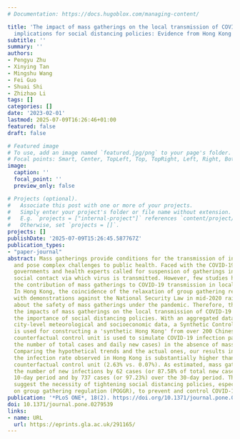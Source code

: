 ```yaml
---
# Documentation: https://docs.hugoblox.com/managing-content/

title: 'The impact of mass gatherings on the local transmission of COVID-19 and the
  implications for social distancing policies: Evidence from Hong Kong'
subtitle: ''
summary: ''
authors:
- Pengyu Zhu
- Xinying Tan
- Mingshu Wang
- Fei Guo
- Shuai Shi
- Zhizhao Li
tags: []
categories: []
date: '2023-02-01'
lastmod: 2025-07-09T16:26:46+01:00
featured: false
draft: false

# Featured image
# To use, add an image named `featured.jpg/png` to your page's folder.
# Focal points: Smart, Center, TopLeft, Top, TopRight, Left, Right, BottomLeft, Bottom, BottomRight.
image:
  caption: ''
  focal_point: ''
  preview_only: false

# Projects (optional).
#   Associate this post with one or more of your projects.
#   Simply enter your project's folder or file name without extension.
#   E.g. `projects = ["internal-project"]` references `content/project/deep-learning/index.md`.
#   Otherwise, set `projects = []`.
projects: []
publishDate: '2025-07-09T15:26:45.587767Z'
publication_types:
- "paper-journal"
abstract: Mass gatherings provide conditions for the transmission of infectious diseases
  and pose complex challenges to public health. Faced with the COVID-19 pandemic,
  governments and health experts called for suspension of gatherings in order to reduce
  social contact via which virus is transmitted. However, few studies have investigated
  the contribution of mass gatherings to COVID-19 transmission in local communities.
  In Hong Kong, the coincidence of the relaxation of group gathering restrictions
  with demonstrations against the National Security Law in mid-2020 raised concerns
  about the safety of mass gatherings under the pandemic. Therefore, this study examines
  the impacts of mass gatherings on the local transmission of COVID-19 and evaluates
  the importance of social distancing policies. With an aggregated dataset of epidemiological,
  city-level meteorological and socioeconomic data, a Synthetic Control Method (SCM)
  is used for constructing a 'synthetic Hong Kong' from over 200 Chinese cities. This
  counterfactual control unit is used to simulate COVID-19 infection patterns (i.e.,
  the number of total cases and daily new cases) in the absence of mass gatherings.
  Comparing the hypothetical trends and the actual ones, our results indicate that
  the infection rate observed in Hong Kong is substantially higher than that in the
  counterfactual control unit (2.63% vs. 0.07%). As estimated, mass gatherings increased
  the number of new infections by 62 cases (or 87.58% of total new cases) over the
  10-day period and by 737 cases (or 97.23%) over the 30-day period. These findings
  suggest the necessity of tightening social distancing policies, especially the prohibition
  on group gathering regulation (POGGR), to prevent and control COVID-19 outbreaks.
publication: '*PLoS ONE*, 18(2). https://doi.org/10.1371/journal.pone.0279539'
doi: 10.1371/journal.pone.0279539
links:
- name: URL
  url: https://eprints.gla.ac.uk/291165/
---
```

